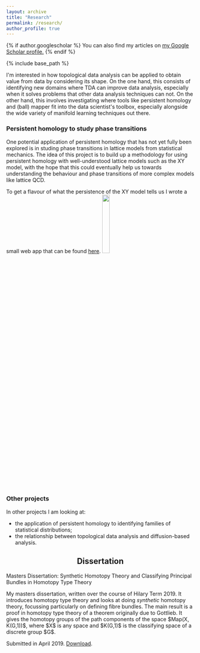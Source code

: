 ```yaml
---
layout: archive
title: "Research"
permalink: /research/
author_profile: true
---
```


{% if author.googlescholar %}
  You can also find my articles on <u><a href="{{author.googlescholar}}">my Google Scholar profile</a>.</u>
{% endif %}

{% include base_path %}

<script
  src="https://code.jquery.com/jquery-3.4.1.min.js"
  integrity="sha256-CSXorXvZcTkaix6Yvo6HppcZGetbYMGWSFlBw8HfCJo="
  crossorigin="anonymous"></script>

<link rel="stylesheet" href="{{ site.baseurl }}/assets/vallenato/vallenato.css">
<script src='https://cdnjs.cloudflare.com/ajax/libs/mathjax/2.7.5/latest.js?config=TeX-MML-AM_CHTML' async></script>
<script src="{{ site.baseurl }}/assets/vallenato/vallenato.js"></script>

I'm interested in how topological data analysis can be applied to obtain value from data by considering its shape. On the one hand, this consists of identifying new domains where TDA can improve data analysis, especially when it solves problems that other data analysis techniques can not. On the other hand, this involves investigating where tools like persistent homology and (ball) mapper fit into the data scientist's toolbox, especially alongside the wide variety of manifold learning techniques out there.

<h3>Persistent homology to study phase transitions</h3>
<p>
	One potential application of persistent homology that has not yet fully been explored is in studing phase transitions in lattice models from statistical mechanics. The idea of this project is to build up a methodology for using persistent homology with well-understood lattice models such as the XY model, with the hope that this could eventually help us towards understanding the behaviour and phase transitions of more complex models like lattice QCD.
</p><p>
	To get a flavour of what the persistence of the XY model tells us I wrote a small web app that can be found <a href="{{ site.baseurl }}/xy-model/">here</a>.
	<img src="{{ site.baseurl }}/files/images/xy_applet.png" style="width: 20%;"/>
</p>

<h3>Other projects</h3>
<p>
In other projects I am looking at:
<ul>
  <li>the application of persistent homology to identifying families of statistical distributions;</li>
  <li>the relationship between topological data analysis and diffusion-based analysis.</li>
</ul>
</p>

<div class="vallenato">
<h2 style="text-align: center;">Dissertation</h2>
<div class="vallenato-header">
Masters Dissertation: Synthetic Homotopy Theory and Classifying Principal Bundles in Homotopy Type Theory
</div><!--/.vallenato-header-->

<div class="vallenato-content">
<p>My masters dissertation, written over the course of Hilary Term 2019. It introduces homotopy type theory and looks at doing <i>synthetic</i> homotopy theory, focussing particularly on defining fibre bundles. The main result is a proof in homotopy type theory of a theorem originally due to Gottlieb. It gives the homotopy groups of the path components of the space $Map(X, K(G,1))$, where $X$ is any space and $K(G,1)$ is the classifying space of a discrete group $G$.</p>

<p>Submitted in April 2019. <a href="{{ site.baseurl }}/files/dissertation.pdf">Download</a>.</p>
</div><!--/.vallenato-content-->
  
</div><!--/.vallenato-->

<script>
$(document).ready(function() {
	vallenato();
});
</script>
